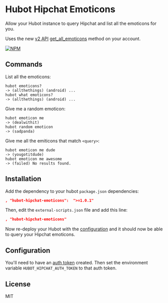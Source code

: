 Hubot Hipchat Emoticons
=======================

Allow your Hubot instance to query Hipchat and list all the emoticons for you.

Uses the new [v2 API](https://www.hipchat.com/docs/apiv2)
[get_all_emoticons](https://www.hipchat.com/docs/apiv2/method/get_all_emoticons) method on
your account.

[![NPM](https://nodei.co/npm/hubot-hipchat-emoticons.png)](https://nodei.co/npm/hubot-hipchat-emoticons/)


Commands
--------

List all the emoticons:
```
hubot emoticons?
-> (allthethings) (android) ...
hubot what emoticons?
-> (allthethings) (android) ...
```

Give me a random emoticon:
```
hubot emoticon me
-> (dealwithit)
hubot random emoticon
-> (sadpanda)
```

Give me all the emiticons that match `<query>`:
```
hubot emoticon me dude
-> (yougotitdude)
hubot emoticon me awesome
-> (failed) No results found.
```


Installation
------------

Add the dependency to your hubot `package.json` dependencies:

```json
, "hubot-hipchat-emoticons":  ">=1.0.1"
```

Then, edit the `external-scripts.json` file and add this line:

```json
, "hubot-hipchat-emoticons"
```

Now re-deploy your Hubot with the [configuration](#configuration) and it should now be able to query your Hipchat emoticons.


Configuration
-------------

You'll need to have an [auth token](https://hipchat.com/account/api) created. Then set the
environment variable `HUBOT_HIPCHAT_AUTH_TOKEN` to that auth token.


License
-------

MIT


